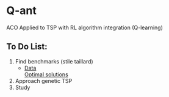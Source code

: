 # Q-ant
ACO Applied to TSP with RL algorithm integration (Q-learning) 


## To Do List:
<ol>
  <li>Find benchmarks (stile taillard)
    <ul>
      <!-- <li><a href = "http://www.math.uwaterloo.ca/tsp/world/countries.html#%20DJ"> try this!</a></li> -->
      <li><a href = "https://wwwproxy.iwr.uni-heidelberg.de/groups/comopt/software/TSPLIB95/tsp/">Data</a> <br>
        <a href = "https://wwwproxy.iwr.uni-heidelberg.de/groups/comopt/software/TSPLIB95/STSP.html">Optimal solutions</a></li>
    </ul>
  </li>
  <li>Approach genetic TSP</li>
  <li>Study</li>
</ol>
